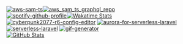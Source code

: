 
[![aws-sam-ts][aws_sam_ts_stats]][aws_sam_ts_repo][![aws_sam_ts_graphql_repo][aws_sam_ts_graphql_stats]][aws_sam_ts_graphql_repo]   
[![spotify-github-profile][spotify_profile]][spotify_redirect][![Wakatime Stats][wakatime_stats]][wakatime_profile]  
[![cyberpunk2077-r6-config-editor][cyberpunk2077_r6_config_editor]][cyberpunk2077_r6_config_editor_repo]
[![aurora-for-serverless-laravel][aurora_for_serverless_laravel_stats]][aurora_for_serverless_laravel_repo]
[![serverless-laravel][serverless_laravel_stats]][serverless_laravel_repo]
[![gif-generator][gif_generator_stats]][gif_generator_repo]  
[![GitHub Stats][github_stats]][github_stats]

[github_stats]: https://d3qbzv40zlk2ob.cloudfront.net?username=rdok&count_private=true&show_icons=true&theme=gruvbox&custom_title=Stats&cache_seconds=86400&v1
[wakatime_stats]: https://d3qbzv40zlk2ob.cloudfront.net/wakatime?username=rdok&theme=gruvbox&langs_count=15&cache_seconds=86400&range=last_7_days&custom_title=Last%207%20Days
[wakatime_profile]: https://wakatime.com/@rdok

[aws_sam_ts_stats]: https://d3qbzv40zlk2ob.cloudfront.net/pin/?username=rdok&repo=aws-sam-ts&theme=gruvbox&cache_seconds=86400&v3
[aws_sam_ts_repo]: https://github.com/rdok/aws-sam-ts
[cyberpunk2077_r6_config_editor]: https://d3qbzv40zlk2ob.cloudfront.net/pin/?username=rdok&repo=cyberpunk2077-r6-config-editor&theme=gruvbox&cache_seconds=86400&v2
[cyberpunk2077_r6_config_editor_repo]: https://github.com/rdok/cyberpunk2077-r6-config-editor

[serverless_laravel_stats]: https://d3qbzv40zlk2ob.cloudfront.net/pin/?username=rdok&repo=serverless-laravel&theme=gruvbox&cache_seconds=86400&v2
[serverless_laravel_repo]: https://github.com/rdok/serverless-laravel

[gif_generator_stats]: https://d3qbzv40zlk2ob.cloudfront.net/pin/?username=rdok&repo=gif-generator&theme=gruvbox&cache_seconds=86400&v2
[gif_generator_repo]: https://github.com/rdok/gif-generator

[aws_sam_ts_graphql_stats]: https://d3qbzv40zlk2ob.cloudfront.net/pin/?username=rdok&repo=aws-sam-ts-graphql&theme=gruvbox&cache_seconds=86400&v2
[aws_sam_ts_graphql_repo]: https://github.com/rdok/aws-sam-ts-graphql

[spotify_profile]: https://spotify-github-profile.vercel.app/api/view?uid=r.dokollari&cover_image=true&theme=default&bar_color=53b14f&bar_color_cover=true
[spotify_redirect]: https://spotify-github-profile.vercel.app/api/view?uid=r.dokollari&redirect=true

[aurora_for_serverless_laravel_stats]: https://d3qbzv40zlk2ob.cloudfront.net/pin/?username=rdok&repo=aurora-for-serverless-laravel&theme=gruvbox&cache_seconds=86400&v3
[aurora_for_serverless_laravel_repo]: https://github.com/rdok/aurora-for-serverless-laravel
